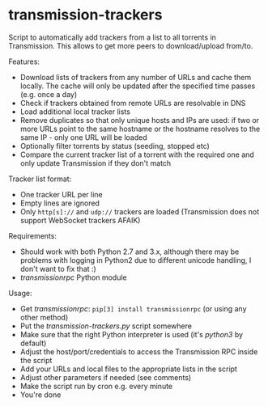 # transmission-trackers
Script to automatically add trackers from a list to all torrents in Transmission.
This allows to get more peers to download/upload from/to.

Features:
* Download lists of trackers from any number of URLs and cache them locally. The cache will only be updated after the specified time passes (e.g. once a day)
* Check if trackers obtained from remote URLs are resolvable in DNS
* Load additional local tracker lists
* Remove duplicates so that only unique hosts and IPs are used: if two or more URLs point to the same hostname or the hostname resolves to the same IP - only one URL will be loaded
* Optionally filter torrents by status (seeding, stopped etc)
* Compare the current tracker list of a torrent with the required one and only update Transmission if they don't match

Tracker list format:
* One tracker URL per line
* Empty lines are ignored
* Only `http[s]://` and `udp://` trackers are loaded (Transmission does not support WebSocket trackers AFAIK)

Requirements:
* Should work with both Python 2.7 and 3.x, although there may be problems with logging in Python2 due to different unicode handling, I don't want to fix that :)
* *transmissionrpc* Python module

Usage:
* Get *transmissionrpc*: ```pip[3] install transmissionrpc``` (or using any other method)
* Put the *transmission-trackers.py* script somewhere
* Make sure that the right Python interpreter is used (it's *python3* by default)
* Adjust the host/port/credentials to access the Transmission RPC inside the script
* Add your URLs and local files to the appropriate lists in the script
* Adjust other parameters if needed (see comments)
* Make the script run by cron e.g. every minute
* You're done
